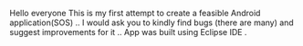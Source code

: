Hello everyone This is my first attempt to create a feasible Android application(SOS) .. I would ask you to kindly find bugs 
(there are many) and suggest improvements for it .. App was built using Eclipse IDE .
